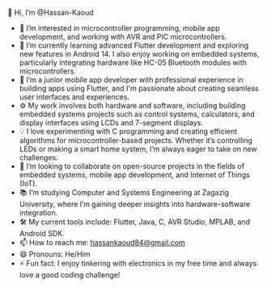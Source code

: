 👋 Hi, I’m @Hassan-Kaoud

- 👀 I’m interested in microcontroller programming, mobile app development, and working with AVR and PIC microcontrollers.
- 🌱 I’m currently learning advanced Flutter development and exploring new features in Android 14. I also enjoy working on embedded systems, particularly integrating hardware like HC-05 Bluetooth modules with microcontrollers.
- 💼 I’m a junior mobile app developer with professional experience in building apps using Flutter, and I'm passionate about creating seamless user interfaces and experiences.
- ⚙️ My work involves both hardware and software, including building embedded systems projects such as control systems, calculators, and display interfaces using LCDs and 7-segment displays.
- 💡 I love experimenting with C programming and creating efficient algorithms for microcontroller-based projects. Whether it’s controlling LEDs or making a smart home system, I’m always eager to take on new challenges.
- 💞️ I’m looking to collaborate on open-source projects in the fields of embedded systems, mobile app development, and Internet of Things (IoT).
- 📚 I’m studying Computer and Systems Engineering at Zagazig University, where I’m gaining deeper insights into hardware-software integration.
- 🛠️ My current tools include: Flutter, Java, C, AVR Studio, MPLAB, and Android SDK.
- 📫 How to reach me: hassankaoud84@gmail.com
- 😄 Pronouns: He/Him
- ⚡ Fun fact: I enjoy tinkering with electronics in my free time and always love a good coding challenge!


<!---
Hassan-Kaoud/Hassan-Kaoud is a ✨ special ✨ repository because its `README.md` (this file) appears on your GitHub profile.
You can click the Preview link to take a look at your changes.
--->
